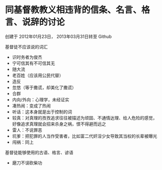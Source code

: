 # 同基督教教义相违背的信条、名言、格言、说辞的讨论

创建于 2012年01月23日， 2013年03月31日转至 Github

基督徒不应该说的词汇

- 识时务者为俊杰
- 宁可信其有不可信其无
- 随大流
- 老百姓（应该用公民代替）
- 造反
- 忽悠（等于撒谎，却美化了撒谎）
- 合群
- 内向/外向：心理学，未经证实
- 凑热闹：变成了热闹
- 听话：这本身就是出于控制的词
- 较真：对真理的孜孜追求往往被描述为顽固、不通情达理、给人危险的感觉，好像追求真理就会招来杀身之祸，恨不得避而远之
- 雷人：不说罪恶
- 坑爹：把犯罪的人当作受害者，比如富二代奸淫少女导致其当权的长辈被曝光
- 闯祸：同上


基督徒能够使用的古语、格言、谚语
- 磨刀不误砍柴功
